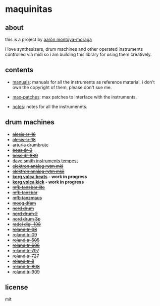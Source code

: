 # maquinitas

## about

this is a project by [aarón montoya-moraga](http://montoyamoraga.io/)

i love synthesizers, drum machines and other operated instruments controlled via midi so i am building this library for using them creatively.

## contents

* [manuals](https://github.com/montoyamoraga/maquinitas/tree/master/manuals): manuals for all the instruments as reference material, i don't own the copyright of them, please don't sue me.

* [max-patches](https://github.com/montoyamoraga/maquinitas/tree/master/patches): max patches to interface with the instruments.

* [notes](https://github.com/montoyamoraga/maquinitas/tree/master/notes): notes for all the instrumennts.

## drum machines

* ~~[alesis sr-16](https://github.com/montoyamoraga/maquinitas/blob/master/notes/alesis-sr-16.md)~~
* ~~[alesis sr-18](https://github.com/montoyamoraga/maquinitas/blob/master/notes/alesis-sr-18.md)~~
* ~~[arturia drumbrute](https://github.com/montoyamoraga/maquinitas/blob/master/notes/arturia-drumbrute.md)~~
* ~~[boss dr-3](https://github.com/montoyamoraga/maquinitas/blob/master/notes/boss-dr-3.md)~~
* ~~[boss dr-880](https://github.com/montoyamoraga/maquinitas/blob/master/notes/boss-dr-880.md)~~
* ~~[dave smith instruments tempest](https://github.com/montoyamoraga/maquinitas/blob/master/notes/dave-smith-instruments-tempest.md)~~
* ~~[elektron analog rytm mki](https://github.com/montoyamoraga/maquinitas/blob/master/notes/elektron-analog-rytm-mki.md)~~
* ~~[elektron analog rytm mkii](https://github.com/montoyamoraga/maquinitas/blob/master/notes/elektron-analog-rytm-mkii.md)~~
* **[korg volca beats](https://github.com/montoyamoraga/maquinitas/blob/master/notes/korga-volca-beats.md) - work in progress**
* **[korg volca kick](https://github.com/montoyamoraga/maquinitas/blob/master/notes/korga-volca-kick.md) - work in progress**
* ~~[mfb tanzbär lite](https://github.com/montoyamoraga/maquinitas/blob/master/notes/mfb-tanzbar-lite.md)~~
* ~~[mfb tanzbär](https://github.com/montoyamoraga/maquinitas/blob/master/notes/mfb-tanzbar.md)~~
* ~~[mfb tanzmaus](https://github.com/montoyamoraga/maquinitas/blob/master/notes/mfb-tanzmaus.md)~~
* ~~[moog dfam](https://github.com/montoyamoraga/maquinitas/blob/master/notes/moog-dfam.md)~~
* ~~[nord drum](https://github.com/montoyamoraga/maquinitas/blob/master/notes/nord-drum.md)~~
* ~~[nord drum 2](https://github.com/montoyamoraga/maquinitas/blob/master/notes/nord-drum-2.md)~~
* ~~[nord drum 3p](https://github.com/montoyamoraga/maquinitas/blob/master/notes/nord-drum-3p.md)~~
* ~~[radel digi-108](https://github.com/montoyamoraga/maquinitas/blob/master/notes/radel-digi-108.md)~~
* ~~[roland tr-08](https://github.com/montoyamoraga/maquinitas/blob/master/notes/roland-tr-08.md)~~
* ~~[roland tr-09](https://github.com/montoyamoraga/maquinitas/blob/master/notes/roland-tr-09.md)~~
* ~~[roland tr-505](https://github.com/montoyamoraga/maquinitas/blob/master/notes/roland-tr-505.md)~~
* ~~[roland tr-606](https://github.com/montoyamoraga/maquinitas/blob/master/notes/roland-tr-606.md)~~
* ~~[roland tr-707](https://github.com/montoyamoraga/maquinitas/blob/master/notes/roland-tr-707.md)~~
* ~~[roland tr-727](https://github.com/montoyamoraga/maquinitas/blob/master/notes/roland-tr-727.md)~~
* ~~[roland tr-8](https://github.com/montoyamoraga/maquinitas/blob/master/notes/roland-tr-8.md)~~
* ~~[roland tr-808](https://github.com/montoyamoraga/maquinitas/blob/master/notes/roland-tr-808.md)~~
* ~~[roland tr-909](https://github.com/montoyamoraga/maquinitas/blob/master/notes/roland-tr-909.md)~~

## license

mit
